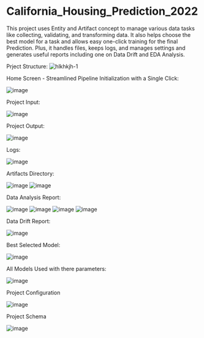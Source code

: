 # California_Housing_Prediction_2022
This project uses Entity and Artifact concept to manage various data tasks like collecting, validating, and transforming data. It also helps choose the best model for a task and allows easy one-click training for the final Prediction. Plus, it handles files, keeps logs, and manages settings and generates useful reports including one on Data Drift and EDA Analysis.

Prject Structure:
![hlkhkjh-1](https://github.com/lokeshkharkwal7/California_Housing_Prediction_with_data_2022/assets/115694554/51780671-2077-41ec-9ffd-3ac9fa837253)

Home Screen - Streamlined Pipeline Initialization with a Single Click:

![image](https://github.com/lokeshkharkwal7/California_Housing_Prediction_with_data_2022/assets/115694554/b5023948-1321-404a-a91d-3c587c621cec)

Project Input:


![image](https://github.com/lokeshkharkwal7/California_Housing_Prediction_with_data_2022/assets/115694554/e0663c5c-3079-4e20-b9a0-19c08f2d6196)

Project Output:


![image](https://github.com/lokeshkharkwal7/California_Housing_Prediction_with_data_2022/assets/115694554/227fcfe3-d2a0-4f59-b467-ecbb1f6ac9b5)


Logs:

![image](https://github.com/lokeshkharkwal7/California_Housing_Prediction_with_data_2022/assets/115694554/1b042965-bc57-4b4f-b5c5-ebdc68b08003)


Artifacts Directory:

 ![image](https://github.com/lokeshkharkwal7/California_Housing_Prediction_with_data_2022/assets/115694554/6ae1147a-aa1c-4315-84dc-1eeac3570be4)
 ![image](https://github.com/lokeshkharkwal7/California_Housing_Prediction_with_data_2022/assets/115694554/c6d306c8-0b3a-49af-b726-3e6b53e6a5b2)

 Data Analysis Report:

 ![image](https://github.com/lokeshkharkwal7/California_Housing_Prediction_with_data_2022/assets/115694554/a5c2c7a1-1d5c-4bfd-8172-eff558778bb3)
 ![image](https://github.com/lokeshkharkwal7/California_Housing_Prediction_with_data_2022/assets/115694554/76319ad4-a1db-4463-946b-2404b9592153)
![image](https://github.com/lokeshkharkwal7/California_Housing_Prediction_with_data_2022/assets/115694554/2ae91d32-2dfd-4d95-87e9-4316d8eb1490)
![image](https://github.com/lokeshkharkwal7/California_Housing_Prediction_with_data_2022/assets/115694554/6119b261-d7b3-4a83-9ed5-698d5552cfd7)

Data Drift Report:

![image](https://github.com/lokeshkharkwal7/California_Housing_Prediction_with_data_2022/assets/115694554/ea467f5e-5b65-43e3-9eaa-a0445081833d)

Best Selected Model:

![image](https://github.com/lokeshkharkwal7/California_Housing_Prediction_with_data_2022/assets/115694554/e1dc0a6e-7e07-4485-91b4-e98c7156da85)

All Models Used with there parameters:

![image](https://github.com/lokeshkharkwal7/California_Housing_Prediction_with_data_2022/assets/115694554/c1a9bf26-0ac7-4822-a427-caef43cac70a)

Project Configuration 

![image](https://github.com/lokeshkharkwal7/California_Housing_Prediction_with_data_2022/assets/115694554/4814bafa-d387-4903-8ff6-e37a6bd5daae)

Project Schema 


![image](https://github.com/lokeshkharkwal7/California_Housing_Prediction_with_data_2022/assets/115694554/ab16007e-ff21-4c77-8862-8a9305620624)











